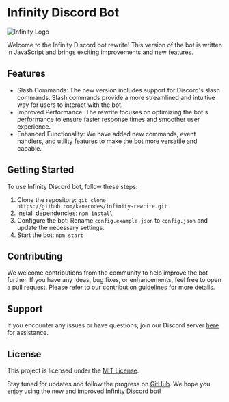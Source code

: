 # Infinity Discord Bot

![Infinity Logo](https://imgur.com/TEClDez)

Welcome to the Infinity Discord bot rewrite! This version of the bot is written in JavaScript and brings exciting improvements and new features. 

## Features
- Slash Commands: The new version includes support for Discord's slash commands. Slash commands provide a more streamlined and intuitive way for users to interact with the bot.
- Improved Performance: The rewrite focuses on optimizing the bot's performance to ensure faster response times and smoother user experience.
- Enhanced Functionality: We have added new commands, event handlers, and utility features to make the bot more versatile and capable.

## Getting Started
To use Infinity Discord bot, follow these steps:
1. Clone the repository: `git clone https://github.com/kanacodes/infinity-rewrite.git`
2. Install dependencies: `npm install`
3. Configure the bot: Rename `config.example.json` to `config.json` and update the necessary settings.
4. Start the bot: `npm start`

## Contributing
We welcome contributions from the community to help improve the bot further. If you have any ideas, bug fixes, or enhancements, feel free to open a pull request. Please refer to our [contribution guidelines](CONTRIBUTING.md) for more details.

## Support
If you encounter any issues or have questions, join our Discord server [here](https://discord.gg/infinity-bot) for assistance.

## License
This project is licensed under the [MIT License](LICENSE).

Stay tuned for updates and follow the progress on [GitHub](https://github.com/kanacodes/infinity-rewrite). We hope you enjoy using the new and improved Infinity Discord bot!
